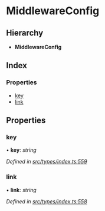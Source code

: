 # MiddlewareConfig

## Hierarchy

* **MiddlewareConfig**

## Index

### Properties

* [key](middlewareconfig.md#key)
* [link](middlewareconfig.md#link)

## Properties

### key

• **key**: _string_

_Defined in_ [_src/types/index.ts:559_](https://github.com/PolymathNetwork/polymesh-sdk/blob/959efb76/src/types/index.ts#L559)

### link

• **link**: _string_

_Defined in_ [_src/types/index.ts:558_](https://github.com/PolymathNetwork/polymesh-sdk/blob/959efb76/src/types/index.ts#L558)

